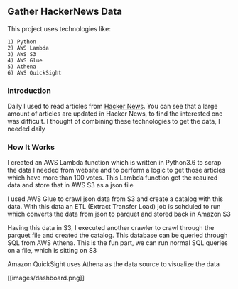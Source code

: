 ## Gather HackerNews Data

This project uses technologies like:
```
1) Python
2) AWS Lambda
3) AWS S3
4) AWS Glue
5) Athena
6) AWS QuickSight
```

### Introduction
Daily I used to read articles from [Hacker News](https://news.ycombinator.com/). You can see that a large amount of articles
are updated in Hacker News, to find the interested one was difficult. I thought of combining these technologies to get the
data, I needed daily

### How It Works
I created an AWS Lambda function which is written in Python3.6 to scrap the data I needed from website and to perform a logic to get those articles which have more than 100 votes. This Lambda function get the reauired data and store that in AWS S3 as a json file

I used AWS Glue to crawl json data from S3 and create a catalog with this data. With this data an ETL (Extract Transfer Load) job is schduled to run which converts the data from json to parquet and stored back in Amazon S3

Having this data in S3, I executed another crawler to crawl through the parquet file and created the catalog. This database can be queried through SQL from AWS Athena. This is the fun part, we can run normal SQL queries on a file, which is sitting on S3

Amazon QuickSight uses Athena as the data source to visualize the data

[[images/dashboard.png]]

